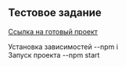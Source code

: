 ## Тестовое задание

[Ссылка на готовый проект](https://test-28-02-21.vercel.app/)  

Установка зависимостей --npm i  
Запуск проекта --npm start  

